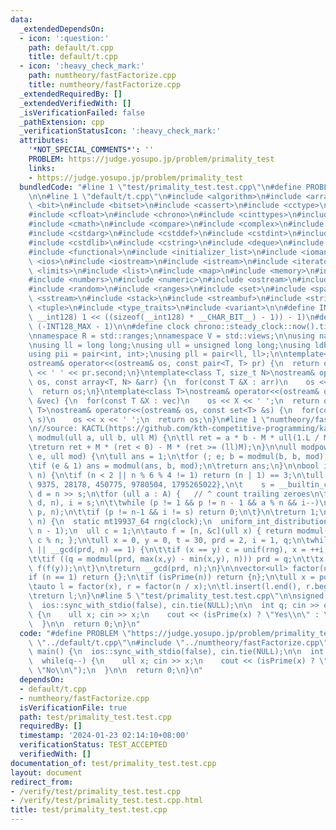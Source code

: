 ```yaml
---
data:
  _extendedDependsOn:
  - icon: ':question:'
    path: default/t.cpp
    title: default/t.cpp
  - icon: ':heavy_check_mark:'
    path: numtheory/fastFactorize.cpp
    title: numtheory/fastFactorize.cpp
  _extendedRequiredBy: []
  _extendedVerifiedWith: []
  _isVerificationFailed: false
  _pathExtension: cpp
  _verificationStatusIcon: ':heavy_check_mark:'
  attributes:
    '*NOT_SPECIAL_COMMENTS*': ''
    PROBLEM: https://judge.yosupo.jp/problem/primality_test
    links:
    - https://judge.yosupo.jp/problem/primality_test
  bundledCode: "#line 1 \"test/primality_test.test.cpp\"\n#define PROBLEM \"https://judge.yosupo.jp/problem/primality_test\"\
    \n\n#line 1 \"default/t.cpp\"\n#include <algorithm>\n#include <array>\n#include\
    \ <bit>\n#include <bitset>\n#include <cassert>\n#include <cctype>\n#include <cfenv>\n\
    #include <cfloat>\n#include <chrono>\n#include <cinttypes>\n#include <climits>\n\
    #include <cmath>\n#include <compare>\n#include <complex>\n#include <concepts>\n\
    #include <cstdarg>\n#include <cstddef>\n#include <cstdint>\n#include <cstdio>\n\
    #include <cstdlib>\n#include <cstring>\n#include <deque>\n#include <fstream>\n\
    #include <functional>\n#include <initializer_list>\n#include <iomanip>\n#include\
    \ <ios>\n#include <iostream>\n#include <istream>\n#include <iterator>\n#include\
    \ <limits>\n#include <list>\n#include <map>\n#include <memory>\n#include <new>\n\
    #include <numbers>\n#include <numeric>\n#include <ostream>\n#include <queue>\n\
    #include <random>\n#include <ranges>\n#include <set>\n#include <span>\n#include\
    \ <sstream>\n#include <stack>\n#include <streambuf>\n#include <string>\n#include\
    \ <tuple>\n#include <type_traits>\n#include <variant>\n\n#define INT128_MAX (__int128)(((unsigned\
    \ __int128) 1 << ((sizeof(__int128) * __CHAR_BIT__) - 1)) - 1)\n#define INT128_MIN\
    \ (-INT128_MAX - 1)\n\n#define clock chrono::steady_clock::now().time_since_epoch().count()\n\
    \nnamespace R = std::ranges;\nnamespace V = std::views;\n\nusing namespace std;\n\
    \nusing ll = long long;\nusing ull = unsigned long long;\nusing ldb = long double;\n\
    using pii = pair<int, int>;\nusing pll = pair<ll, ll>;\n\ntemplate<class T>\n\
    ostream& operator<<(ostream& os, const pair<T, T> pr) {\n  return os << pr.first\
    \ << ' ' << pr.second;\n}\ntemplate<class T, size_t N>\nostream& operator<<(ostream&\
    \ os, const array<T, N> &arr) {\n  for(const T &X : arr)\n    os << X << ' ';\n\
    \  return os;\n}\ntemplate<class T>\nostream& operator<<(ostream& os, const vector<T>\
    \ &vec) {\n  for(const T &X : vec)\n    os << X << ' ';\n  return os;\n}\ntemplate<class\
    \ T>\nostream& operator<<(ostream& os, const set<T> &s) {\n  for(const T &x :\
    \ s)\n    os << x << ' ';\n  return os;\n}\n#line 1 \"numtheory/fastFactorize.cpp\"\
    \n//source: KACTL(https://github.com/kth-competitive-programming/kactl)\n\null\
    \ modmul(ull a, ull b, ull M) {\n\tll ret = a * b - M * ull(1.L / M * a * b);\n\
    \treturn ret + M * (ret < 0) - M * (ret >= (ll)M);\n}\n\null modpow(ull b, ull\
    \ e, ull mod) {\n\tull ans = 1;\n\tfor (; e; b = modmul(b, b, mod), e /= 2)\n\t\
    \tif (e & 1) ans = modmul(ans, b, mod);\n\treturn ans;\n}\n\nbool isPrime(ull\
    \ n) {\n\tif (n < 2 || n % 6 % 4 != 1) return (n | 1) == 3;\n\tull A[] = {2, 325,\
    \ 9375, 28178, 450775, 9780504, 1795265022},\n\t    s = __builtin_ctzll(n-1),\
    \ d = n >> s;\n\tfor (ull a : A) {   // ^ count trailing zeroes\n\t\tull p = modpow(a%n,\
    \ d, n), i = s;\n\t\twhile (p != 1 && p != n - 1 && a % n && i--)\n\t\t\tp = modmul(p,\
    \ p, n);\n\t\tif (p != n-1 && i != s) return 0;\n\t}\n\treturn 1;\n}\n\null pollard(ull\
    \ n) {\n  static mt19937_64 rng(clock);\n  uniform_int_distribution<ull> unif(0,\
    \ n - 1);\n  ull c = 1;\n\tauto f = [n, &c](ull x) { return modmul(x, x, n) +\
    \ c % n; };\n\tull x = 0, y = 0, t = 30, prd = 2, i = 1, q;\n\twhile (t++ % 40\
    \ || __gcd(prd, n) == 1) {\n\t\tif (x == y) c = unif(rng), x = ++i, y = f(x);\n\
    \t\tif ((q = modmul(prd, max(x,y) - min(x,y), n))) prd = q;\n\t\tx = f(x), y =\
    \ f(f(y));\n\t}\n\treturn __gcd(prd, n);\n}\n\nvector<ull> factor(ull n) {\n\t\
    if (n == 1) return {};\n\tif (isPrime(n)) return {n};\n\tull x = pollard(n);\n\
    \tauto l = factor(x), r = factor(n / x);\n\tl.insert(l.end(), r.begin(), r.end());\n\
    \treturn l;\n}\n#line 5 \"test/primality_test.test.cpp\"\n\nsigned main() {\n\
    \  ios::sync_with_stdio(false), cin.tie(NULL);\n\n  int q; cin >> q;\n  while(q--)\
    \ {\n    ull x; cin >> x;\n    cout << (isPrime(x) ? \"Yes\\n\" : \"No\\n\");\n\
    \  }\n\n  return 0;\n}\n"
  code: "#define PROBLEM \"https://judge.yosupo.jp/problem/primality_test\"\n\n#include\
    \ \"../default/t.cpp\"\n#include \"../numtheory/fastFactorize.cpp\"\n\nsigned\
    \ main() {\n  ios::sync_with_stdio(false), cin.tie(NULL);\n\n  int q; cin >> q;\n\
    \  while(q--) {\n    ull x; cin >> x;\n    cout << (isPrime(x) ? \"Yes\\n\" :\
    \ \"No\\n\");\n  }\n\n  return 0;\n}\n"
  dependsOn:
  - default/t.cpp
  - numtheory/fastFactorize.cpp
  isVerificationFile: true
  path: test/primality_test.test.cpp
  requiredBy: []
  timestamp: '2024-01-23 02:14:10+08:00'
  verificationStatus: TEST_ACCEPTED
  verifiedWith: []
documentation_of: test/primality_test.test.cpp
layout: document
redirect_from:
- /verify/test/primality_test.test.cpp
- /verify/test/primality_test.test.cpp.html
title: test/primality_test.test.cpp
---
```

